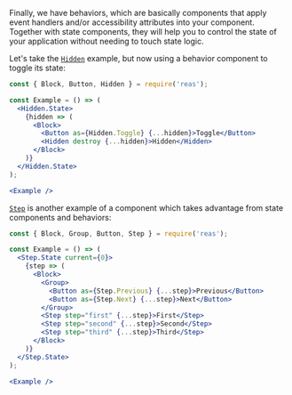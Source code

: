 Finally, we have behaviors, which are basically components that apply event handlers and/or accessibility attributes into your component. Together with state components, they will help you to control the state of your application without needing to touch state logic.

Let's take the [`Hidden`](#hidden) example, but now using a behavior component to toggle its state:

```jsx { "showCode": true }
const { Block, Button, Hidden } = require('reas');

const Example = () => (
  <Hidden.State>
    {hidden => (
      <Block>
        <Button as={Hidden.Toggle} {...hidden}>Toggle</Button>
        <Hidden destroy {...hidden}>Hidden</Hidden>
      </Block>
    )}
  </Hidden.State>
);

<Example />
```

[`Step`](#step) is another example of a component which takes advantage from state components and behaviors:
```jsx { "showCode": true }
const { Block, Group, Button, Step } = require('reas');

const Example = () => (
  <Step.State current={0}>
    {step => (
      <Block>
        <Group>
          <Button as={Step.Previous} {...step}>Previous</Button>
          <Button as={Step.Next} {...step}>Next</Button>
        </Group>
        <Step step="first" {...step}>First</Step>
        <Step step="second" {...step}>Second</Step>
        <Step step="third" {...step}>Third</Step>
      </Block>
    )}
  </Step.State>
);

<Example />
```
